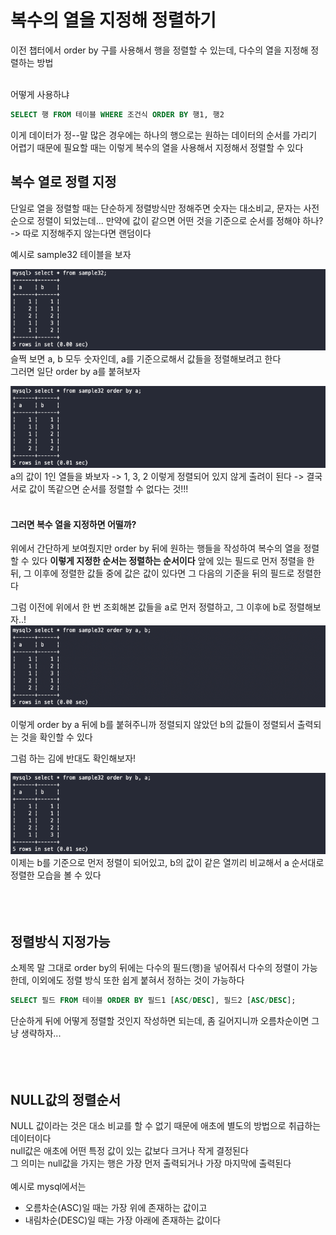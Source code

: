 # 복수의 열을 지정해 정렬하기
이전 챕터에서 order by 구를 사용해서 행을 정렬할 수 있는데, 다수의 열을 지정해 정렬하는 방법
<br><br>

어떻게 사용하냐
```SQL
SELECT 행 FROM 테이블 WHERE 조건식 ORDER BY 행1, 행2
```
이게 데이터가 정--말 많은 경우에는 하나의 행으로는 원하는 데이터의 순서를 가리기 어렵기 때문에
필요할 때는 이렇게 복수의 열을 사용해서 지정해서 정렬할 수 있다
<br>

## 복수 열로 정렬 지정
단일로 열을 정렬할 때는 단순하게 정렬방식만 정해주면 숫자는 대소비교, 문자는 사전순으로 정렬이 되었는데...
만약에 값이 같으면 어떤 것을 기준으로 순서를 정해야 하나? -> 따로 지정해주지 않는다면 랜덤이다
<br>

예시로 sample32 테이블을 보자
<br>

![img.png](images/10-1.png)
<br>
슬쩍 보면 a, b 모두 숫자인데, a를 기준으로해서 값들을 정렬해보려고 한다<br>
그러면 일단 order by a를 붙혀보자<br>

![img.png](images/10-2.png)
<br>
a의 값이 1인 열들을 봐보자 -> 1, 3, 2 이렇게 정렬되어 있지 않게 출려이 된다
-> 결국 서로 값이 똑같으면 순서를 정렬할 수 없다는 것!!!
<br><br>

#### 그러면 복수 열을 지정하면 어떨까?
위에서 간단하게 보여줬지만 order by 뒤에 원하는 행들을 작성하여 복수의 열을 정렬할 수 있다
**이렇게 지정한 순서는 정렬하는 순서이다**
앞에 있는 필드로 먼저 정렬을 한 뒤, 그 이후에 정렬한 값들 중에 값은 값이 있다면 그 다음의 기준을 뒤의 필드로 정렬한다
<br>

그럼 이전에 위에서 한 번 조회해본 값들을 a로 먼저 정렬하고, 그 이후에 b로 정렬해보자..!
![img_1.png](images/10-3.png)
<br>

이렇게 order by a 뒤에 b를 붙혀주니까 정렬되지 않았던 b의 값들이 정렬되서 출력되는 것을 확인할 수 있다
<br>

그럼 하는 김에 반대도 확인해보자!
<br>

![img.png](images/10-4.png)
<br>
이제는 b를 기준으로 먼저 정렬이 되어있고, b의 값이 같은 열끼리 비교해서 a 순서대로 정렬한 모습을 볼 수 있다
<br><br><br><br>

## 정렬방식 지정가능
소제목 말 그대로 order by의 뒤에는 다수의 필드(행)을 넣어줘서 다수의 정렬이 가능한데, 
이외에도 정렬 방식 또한 쉽게 붙혀서 정하는 것이 가능하다
```SQL
SELECT 필드 FROM 테이블 ORDER BY 필드1 [ASC/DESC], 필드2 [ASC/DESC];
```
단순하게 뒤에 어떻게 정렬할 것인지 작성하면 되는데, 좀 길어지니까 오름차순이면 그냥 생략하자...
<br><br><br><br>

## NULL값의 정렬순서
NULL 값이라는 것은 대소 비교를 할 수 없기 때문에 애초에 별도의 방법으로 취급하는 데이터이다
<br>
null값은 애초에 어떤 특정 값이 있는 값보다 크거나 작게 결정된다
<br>
그 의미는 null값을 가지는 행은 가장 먼저 출력되거나 가장 마지막에 출력된다
<br><br>
예시로 mysql에서는
- 오름차순(ASC)일 때는 가장 위에 존재하는 값이고
- 내림차순(DESC)일 때는 가장 아래에 존재하는 값이다

<br><br><br><br><br>